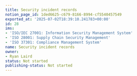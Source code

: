 ```yaml
---
title: Security incident records
notion_page_id: 1ded6625-c679-8166-8994-cf5540457549
exported_at: '2025-07-02T18:39:10.241783+00:00'
id: 28
ims:
- 'ISO/IEC 27001: Information Security Management System'
- 'ISO 28001: Supply Chain Security Management'
- 'ISO 37301: Compliance Management System'
name: Security incident records
owner:
- Ryan Laird
status: Not started
publishing-status: Not started
---
```


